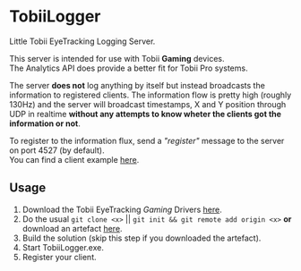 # TobiiLogger
Little Tobii EyeTracking Logging Server.    
    
This server is intended for use with Tobii __Gaming__ devices.     
The Analytics API does provide a better fit for Tobii Pro systems. 
    
The server __does not__ log anything by itself but instead broadcasts the information to registered clients.
The information flow is pretty high (roughly 130Hz) and the server will broadcast timestamps, X and Y position through UDP in realtime __without any attempts to know wheter the clients got the information or not__.

To register to the information flux, send a _"register"_ message to the server on port 4527 (by default).    
You can find a client example [here](https://github.com/3mpr/TobiiLogger/blob/master/TobiiServer/OpenSesame/script.py).

## Usage
1. Download the Tobii EyeTracking _Gaming_ Drivers [here](https://tobiigaming.com/getstarted/).
2. Do the usual `git clone <x>` || `git init && git remote add origin <x>` __or__ download an artefact [here]().
3. Build the solution (skip this step if you downloaded the artefact).
4. Start TobiiLogger.exe.
5. Register your client.
